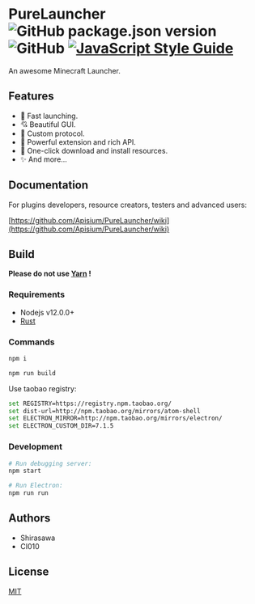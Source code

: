 # PureLauncher ![GitHub package.json version](https://img.shields.io/github/package-json/v/Apisium/PureLauncher) ![GitHub](https://img.shields.io/github/license/Apisium/PureLauncher) [![JavaScript Style Guide](https://img.shields.io/badge/code_style-standard-brightgreen.svg)](https://standardjs.com)

An awesome Minecraft Launcher.

## Features

- 🚀 Fast launching.
- 💘 Beautiful GUI.
- 🎉 Custom protocol.
- 🤔 Powerful extension and rich API.
- 🎁 One-click download and install resources.
- ✨ And more...

## Documentation

For plugins developers, resource creators, testers and advanced users:

[https://github.com/Apisium/PureLauncher/wiki](https://github.com/Apisium/PureLauncher/wiki)

## Build

**Please do not use [Yarn](https://yarnpkg.com) !**

### Requirements

- Nodejs v12.0.0+
- [Rust](https://rustup.rs/)

### Commands

```bash
npm i

npm run build
```

Use taobao registry:

```bash
set REGISTRY=https://registry.npm.taobao.org/
set dist-url=http://npm.taobao.org/mirrors/atom-shell
set ELECTRON_MIRROR=http://npm.taobao.org/mirrors/electron/
set ELECTRON_CUSTOM_DIR=7.1.5
```

### Development

```bash
# Run debugging server:
npm start

# Run Electron:
npm run run
```

## Authors

- Shirasawa
- CI010

## License

[MIT](./LICENSE)
